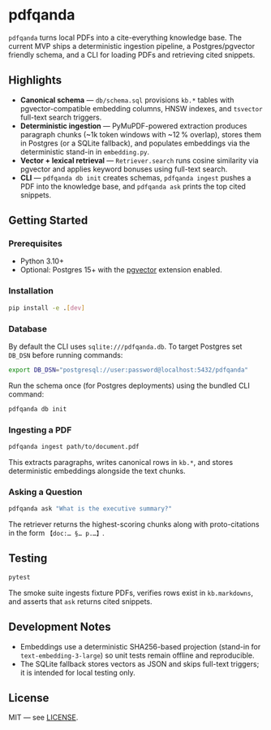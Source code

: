 # pdfqanda

`pdfqanda` turns local PDFs into a cite-everything knowledge base. The current
MVP ships a deterministic ingestion pipeline, a Postgres/pgvector friendly
schema, and a CLI for loading PDFs and retrieving cited snippets.

## Highlights

- **Canonical schema** — `db/schema.sql` provisions `kb.*` tables with
  pgvector-compatible embedding columns, HNSW indexes, and `tsvector` full-text
  search triggers.
- **Deterministic ingestion** — PyMuPDF-powered extraction produces paragraph
  chunks (~1k token windows with ~12 % overlap), stores them in Postgres (or a
  SQLite fallback), and populates embeddings via the deterministic stand-in in
  `embedding.py`.
- **Vector + lexical retrieval** — `Retriever.search` runs cosine similarity via
  pgvector and applies keyword bonuses using full-text search.
- **CLI** — `pdfqanda db init` creates schemas, `pdfqanda ingest` pushes a PDF
  into the knowledge base, and `pdfqanda ask` prints the top cited snippets.

## Getting Started

### Prerequisites

- Python 3.10+
- Optional: Postgres 15+ with the [pgvector](https://github.com/pgvector/pgvector)
  extension enabled.

### Installation

```bash
pip install -e .[dev]
```

### Database

By default the CLI uses `sqlite:///pdfqanda.db`. To target Postgres set
`DB_DSN` before running commands:

```bash
export DB_DSN="postgresql://user:password@localhost:5432/pdfqanda"
```

Run the schema once (for Postgres deployments) using the bundled CLI command:

```bash
pdfqanda db init
```

### Ingesting a PDF

```bash
pdfqanda ingest path/to/document.pdf
```

This extracts paragraphs, writes canonical rows in `kb.*`, and stores
deterministic embeddings alongside the text chunks.

### Asking a Question

```bash
pdfqanda ask "What is the executive summary?"
```

The retriever returns the highest-scoring chunks along with proto-citations in
the form `【doc:… §… p.…】`.

## Testing

```bash
pytest
```

The smoke suite ingests fixture PDFs, verifies rows exist in `kb.markdowns`, and
asserts that `ask` returns cited snippets.

## Development Notes

- Embeddings use a deterministic SHA256-based projection (stand-in for
  `text-embedding-3-large`) so unit tests remain offline and reproducible.
- The SQLite fallback stores vectors as JSON and skips full-text triggers; it is
  intended for local testing only.

## License

MIT — see [LICENSE](LICENSE).
